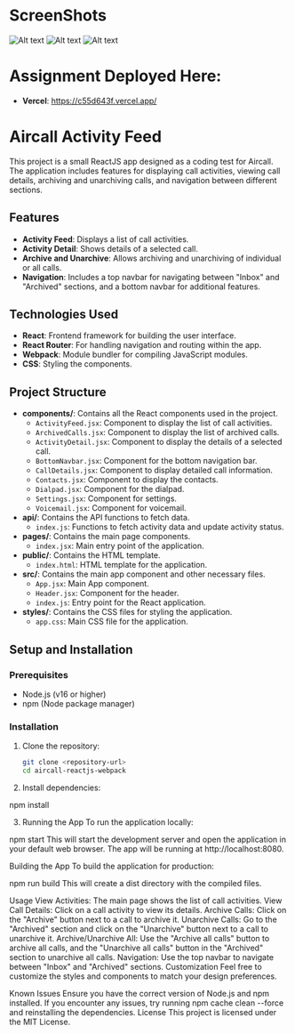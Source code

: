 

# ScreenShots


![Alt text](screenShots/Inbox.png)
![Alt text](screenShots/Archived.png)
![Alt text](screenShots/Details.png)

# Assignment Deployed Here:
- **Vercel**: https://c55d643f.vercel.app/

# Aircall Activity Feed

This project is a small ReactJS app designed as a coding test for Aircall. The application includes features for displaying call activities, viewing call details, archiving and unarchiving calls, and navigation between different sections.

## Features

- **Activity Feed**: Displays a list of call activities.
- **Activity Detail**: Shows details of a selected call.
- **Archive and Unarchive**: Allows archiving and unarchiving of individual or all calls.
- **Navigation**: Includes a top navbar for navigating between "Inbox" and "Archived" sections, and a bottom navbar for additional features.

## Technologies Used

- **React**: Frontend framework for building the user interface.
- **React Router**: For handling navigation and routing within the app.
- **Webpack**: Module bundler for compiling JavaScript modules.
- **CSS**: Styling the components.

## Project Structure

- **components/**: Contains all the React components used in the project.
  - `ActivityFeed.jsx`: Component to display the list of call activities.
  - `ArchivedCalls.jsx`: Component to display the list of archived calls.
  - `ActivityDetail.jsx`: Component to display the details of a selected call.
  - `BottomNavbar.jsx`: Component for the bottom navigation bar.
  - `CallDetails.jsx`: Component to display detailed call information.
  - `Contacts.jsx`: Component to display the contacts.
  - `Dialpad.jsx`: Component for the dialpad.
  - `Settings.jsx`: Component for settings.
  - `Voicemail.jsx`: Component for voicemail.
- **api/**: Contains the API functions to fetch data.
  - `index.js`: Functions to fetch activity data and update activity status.
- **pages/**: Contains the main page components.
  - `index.jsx`: Main entry point of the application.
- **public/**: Contains the HTML template.
  - `index.html`: HTML template for the application.
- **src/**: Contains the main app component and other necessary files.
  - `App.jsx`: Main App component.
  - `Header.jsx`: Component for the header.
  - `index.js`: Entry point for the React application.
- **styles/**: Contains the CSS files for styling the application.
  - `app.css`: Main CSS file for the application.

## Setup and Installation

### Prerequisites

- Node.js (v16 or higher)
- npm (Node package manager)

### Installation

1. Clone the repository:
   ```bash
   git clone <repository-url>
   cd aircall-reactjs-webpack

 2. Install dependencies:

   npm install
 
 3. Running the App
  To run the application locally:

npm start
This will start the development server and open the application in your default web browser. The app will be running at http://localhost:8080.

Building the App
To build the application for production:

npm run build
This will create a dist directory with the compiled files.

Usage
View Activities: The main page shows the list of call activities.
View Call Details: Click on a call activity to view its details.
Archive Calls: Click on the "Archive" button next to a call to archive it.
Unarchive Calls: Go to the "Archived" section and click on the "Unarchive" button next to a call to unarchive it.
Archive/Unarchive All: Use the "Archive all calls" button to archive all calls, and the "Unarchive all calls" button in the "Archived" section to unarchive all calls.
Navigation: Use the top navbar to navigate between "Inbox" and "Archived" sections.
Customization
Feel free to customize the styles and components to match your design preferences.

Known Issues
Ensure you have the correct version of Node.js and npm installed.
If you encounter any issues, try running npm cache clean --force and reinstalling the dependencies.
License
This project is licensed under the MIT License.





